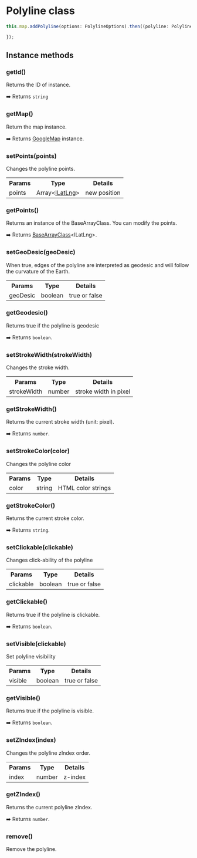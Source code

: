 # Polyline class

```typescript
this.map.addPolyline(options: PolylineOptions).then((polyline: Polyline) => {

});
```


## Instance methods

### getId()

Returns the ID of instance.

:arrow_right: Returns `string`

### getMap()

Return the map instance.

:arrow_right: Returns [GoogleMap](../googlemap/README.md) instance.

### setPoints(points)

Changes the polyline points.

<table>
<tr>
  <th>Params</th>
  <th>Type</th>
  <th>Details</th>
</tr>
<tr>
  <td>points</td>
  <td>Array&lt;<a href="../ilatlng/README.md">ILatLng</a>&gt;</td>
  <td>new position</td>
</tr>
</table>


### getPoints()

Returns an instance of the BaseArrayClass. You can modify the points.

:arrow_right: Returns [BaseArrayClass](../basearrayclass/README.md)&lt;ILatLng&gt;.

### setGeoDesic(geoDesic)

When true, edges of the polyline are interpreted as geodesic and will follow the curvature of the Earth.

<table>
<tr>
  <th>Params</th>
  <th>Type</th>
  <th>Details</th>
</tr>
<tr>
  <td>geoDesic</td>
  <td>boolean</td>
  <td>true or false</td>
</tr>
</table>


### getGeodesic()

Returns true if the polyline is geodesic

:arrow_right: Returns `boolean`.

### setStrokeWidth(strokeWidth)

Changes the stroke width.

<table>
<tr>
  <th>Params</th>
  <th>Type</th>
  <th>Details</th>
</tr>
<tr>
  <td>strokeWidth</td>
  <td>number</td>
  <td>stroke width in pixel</td>
</tr>
</table>


### getStrokeWidth()

Returns the current stroke width (unit: pixel).

:arrow_right: Returns `number`.

### setStrokeColor(color)

Changes the polyline color

<table>
<tr>
  <th>Params</th>
  <th>Type</th>
  <th>Details</th>
</tr>
<tr>
  <td>color</td>
  <td>string</td>
  <td>HTML color strings</td>
</tr>
</table>


### getStrokeColor()

Returns the current stroke color.

:arrow_right: Returns `string`.


### setClickable(clickable)

Changes click-ability of the polyline

<table>
<tr>
  <th>Params</th>
  <th>Type</th>
  <th>Details</th>
</tr>
<tr>
  <td>clickable</td>
  <td>boolean</td>
  <td>true or false</td>
</tr>
</table>


### getClickable()

Returns true if the polyline is clickable.

:arrow_right: Returns `boolean`.

### setVisible(clickable)

Set polyline visibility

<table>
<tr>
  <th>Params</th>
  <th>Type</th>
  <th>Details</th>
</tr>
<tr>
  <td>visible</td>
  <td>boolean</td>
  <td>true or false</td>
</tr>
</table>


### getVisible()

Returns true if the polyline is visible.

:arrow_right: Returns `boolean`.


### setZIndex(index)

Changes the polyline zIndex order.

<table>
<tr>
  <th>Params</th>
  <th>Type</th>
  <th>Details</th>
</tr>
<tr>
  <td>index</td>
  <td>number</td>
  <td>z-index</td>
</tr>
</table>


### getZIndex()

Returns the current polyline zIndex.

:arrow_right: Returns `number`.

### remove()

Remove the polyline.
